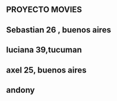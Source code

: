 ## PROYECTO MOVIES
## Sebastian 26 , buenos aires  
## luciana 39,tucuman
## axel 25, buenos aires
## andony
